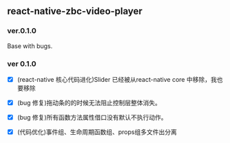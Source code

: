 ## react-native-zbc-video-player

### ver.0.1.0

Base with bugs.

### ver 0.1.0

- [x] (react-native 核心代码进化)Slider 已经被从react-native core 中移除，我也要移除
- [x] (bug 修复)拖动条的的时候无法阻止控制层整体消失。
- [x] (bug 修复)所有函数方法属性借口没有默认不执行动作。
- [x] (代码优化)事件组、生命周期函数组、props组多文件出分离



